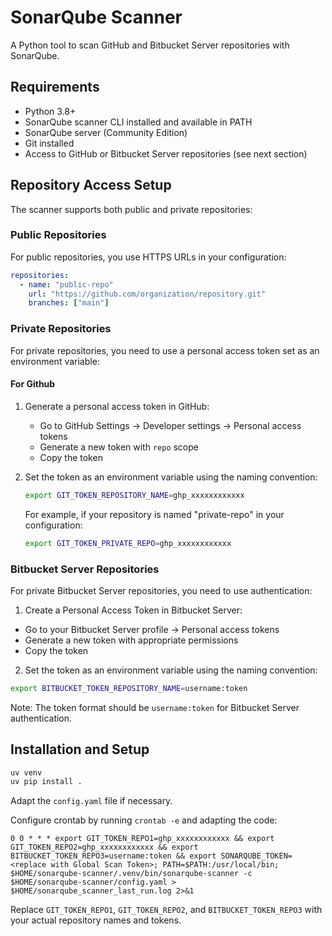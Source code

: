# SonarQube Scanner

A Python tool to scan GitHub and Bitbucket Server repositories with SonarQube.

## Requirements

- Python 3.8+
- SonarQube scanner CLI installed and available in PATH
- SonarQube server (Community Edition)
- Git installed
- Access to GitHub or Bitbucket Server repositories (see next section)

## Repository Access Setup

The scanner supports both public and private repositories:

### Public Repositories

For public repositories, you use HTTPS URLs in your configuration:
```yaml
repositories:
  - name: "public-repo"
    url: "https://github.com/organization/repository.git"
    branches: ["main"]
```

### Private Repositories

For private repositories, you need to use a personal access token set as an environment variable:

#### For Github

1. Generate a personal access token in GitHub:
   - Go to GitHub Settings → Developer settings → Personal access tokens
   - Generate a new token with `repo` scope
   - Copy the token

2. Set the token as an environment variable using the naming convention:
   ```bash
   export GIT_TOKEN_REPOSITORY_NAME=ghp_xxxxxxxxxxxx
   ```

   For example, if your repository is named "private-repo" in your configuration:
   ```bash
   export GIT_TOKEN_PRIVATE_REPO=ghp_xxxxxxxxxxxx
   ```

### Bitbucket Server Repositories

For private Bitbucket Server repositories, you need to use authentication:

1. Create a Personal Access Token in Bitbucket Server:
  - Go to your Bitbucket Server profile → Personal access tokens
  - Generate a new token with appropriate permissions
  - Copy the token

2. Set the token as an environment variable using the naming convention:
  ```bash
  export BITBUCKET_TOKEN_REPOSITORY_NAME=username:token
  ```

  Note: The token format should be `username:token` for Bitbucket Server authentication.


## Installation and Setup

```bash
uv venv
uv pip install .
```

Adapt the `config.yaml` file if necessary.

Configure crontab by running `crontab -e` and adapting the code:

```
0 0 * * * export GIT_TOKEN_REPO1=ghp_xxxxxxxxxxxx && export GIT_TOKEN_REPO2=ghp_xxxxxxxxxxxx && export BITBUCKET_TOKEN_REPO3=username:token && export SONARQUBE_TOKEN=<replace with Global Scan Token>; PATH=$PATH:/usr/local/bin; $HOME/sonarqube-scanner/.venv/bin/sonarqube-scanner -c $HOME/sonarqube-scanner/config.yaml > $HOME/sonarqube_scanner_last_run.log 2>&1
```
Replace `GIT_TOKEN_REPO1`, `GIT_TOKEN_REPO2`, and `BITBUCKET_TOKEN_REPO3` with your actual repository names and tokens.